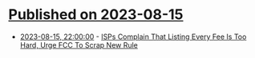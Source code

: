 # [Published on 2023-08-15](index.md)

* [2023-08-15, 22:00:00](https://tech.slashdot.org/story/23/08/15/2011228/isps-complain-that-listing-every-fee-is-too-hard-urge-fcc-to-scrap-new-rule?utm_source=rss1.0mainlinkanon&utm_medium=feed) - [ISPs Complain That Listing Every Fee Is Too Hard, Urge FCC To Scrap New Rule](https://tech.slashdot.org/story/23/08/15/2011228/isps-complain-that-listing-every-fee-is-too-hard-urge-fcc-to-scrap-new-rule?utm_source=rss1.0mainlinkanon&utm_medium=feed)
